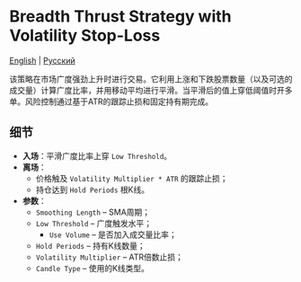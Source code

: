 # Breadth Thrust Strategy with Volatility Stop-Loss
[English](README.md) | [Русский](README_ru.md)

该策略在市场广度强劲上升时进行交易。它利用上涨和下跌股票数量（以及可选的成交量）计算广度比率，并用移动平均进行平滑。当平滑后的值上穿低阈值时开多单。风险控制通过基于ATR的跟踪止损和固定持有期完成。

## 细节
- **入场**：平滑广度比率上穿 `Low Threshold`。
- **离场**：
  - 价格触及 `Volatility Multiplier * ATR` 的跟踪止损；
  - 持仓达到 `Hold Periods` 根K线。
- **参数**：
  - `Smoothing Length` – SMA周期；
  - `Low Threshold` – 广度触发水平；
    - `Use Volume` – 是否加入成交量比率；
  - `Hold Periods` – 持有K线数量；
  - `Volatility Multiplier` – ATR倍数止损；
  - `Candle Type` – 使用的K线类型。

